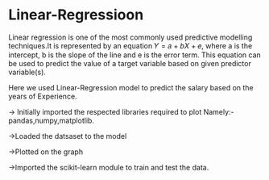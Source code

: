 # Linear-Regressioon

Linear regression is one of the most commonly used predictive modelling techniques.It is represented by an equation 𝑌 = 𝑎 + 𝑏𝑋 + 𝑒, where a is the intercept, b is the slope of the line and e is the error term. This equation can be used to predict the value of a target variable based on given predictor variable(s).

Here we used Linear-Regression model to predict the salary based on the years of Experience.

-> Initially imported the respected libraries required to plot Namely:- pandas,numpy,matplotlib.

->Loaded the datsaset to the model

->Plotted on the graph

->Imported the scikit-learn module to train and test the data.

